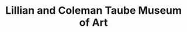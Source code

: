 ---
layout: repo
title: "Lillian and Coleman Taube Museum of Art"
id: 6477
permalink: repos/6477/
---